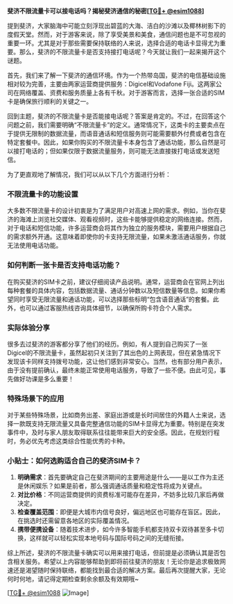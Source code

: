 **斐济不限流量卡可以接电话吗？揭秘斐济通信的秘密[[TG💪+ @esim1088](https://t.me/s/esim1088)]**

提到斐济，大家脑海中可能立刻浮现出碧蓝的大海、洁白的沙滩以及椰林树影下的度假天堂。然而，对于游客来说，除了享受美景和美食，通信问题也是不可忽视的重要一环。尤其是对于那些需要保持联络的人来说，选择合适的电话卡显得尤为重要。那么，斐济的不限流量卡是否支持接打电话呢？今天就让我们一起来揭开这个谜题。

首先，我们来了解一下斐济的通信环境。作为一个热带岛国，斐济的电信基础设施相对较为完善，主要由两家运营商提供服务：Digicel和Vodafone Fiji。这两家公司在网络覆盖、资费和服务质量上各有千秋。对于游客而言，选择一张合适的SIM卡是确保旅行顺利的关键之一。

回到主题，斐济的不限流量卡是否能接电话呢？答案是肯定的。不过，在回答这个问题之前，我们需要明确“不限流量卡”的定义。通常情况下，这类卡的主要卖点在于提供无限制的数据流量，而语音通话和短信服务则可能需要额外付费或者包含在特定套餐中。因此，如果你购买的不限流量卡本身包含了通话功能，那么自然是可以接打电话的；但如果仅限于数据流量服务，则可能无法直接拨打电话或发送短信。

为了更直观地了解情况，我们可以从以下几个方面进行分析：

### 不限流量卡的功能设置

大多数不限流量卡的设计初衷是为了满足用户对高速上网的需求。例如，当你在斐济的海滩上浏览社交媒体、观看视频时，这些卡能够提供稳定的网络连接。然而，对于电话和短信功能，许多运营商会将其作为独立的服务模块，需要用户根据自己的需求额外开通。这意味着即使你的卡支持无限流量，如果未激活通话服务，你就无法使用电话功能。

### 如何判断一张卡是否支持电话功能？

在购买斐济的SIM卡之前，建议仔细阅读产品说明。通常，运营商会在官网上列出每种套餐的具体内容，包括数据流量、通话分钟数以及短信数量等信息。如果你希望同时享受无限流量和通话功能，可以选择那些标明“包含语音通话”的套餐。此外，也可以通过客服热线咨询具体细节，以确保所购卡符合个人需求。

### 实际体验分享

很多去过斐济的游客都分享了他们的经历。例如，有人提到自己购买了一张Digicel的不限流量卡，虽然起初只关注到了其出色的上网表现，但在紧急情况下发现该卡同样支持拨号功能，这让他们感到非常安心。当然，也有部分用户表示，由于没有提前确认，最终未能正常使用电话服务，导致了一些不便。由此可见，事先做好功课是多么重要！

### 特殊场景下的应用

对于某些特殊场景，比如商务出差、家庭出游或是长时间居住的外籍人士来说，选择一款既支持无限流量又具备完整通信功能的SIM卡显得尤为重要。特别是在突发事件中，及时与家人朋友取得联系往往能带来巨大的安全感。因此，在规划行程时，务必优先考虑这类综合性能优秀的卡种。

### 小贴士：如何选购适合自己的斐济SIM卡？

1. **明确需求**：首先要确定自己在斐济期间的主要用途是什么——是以工作为主还是休闲娱乐？如果是前者，那么强调通话质量和稳定性将成为关键点。
2. **对比价格**：不同运营商提供的资费标准可能存在差异，不妨多比较几家后再做决定。
3. **检查覆盖范围**：即便是大城市内信号良好，偏远地区也可能存在盲区。因此，在挑选时还需留意各地区的实际覆盖情况。
4. **携带便携设备**：随着技术进步，如今许多智能手机都支持双卡双待甚至多卡切换，这样就可以轻松实现本地号码与国际号码之间的无缝衔接。

综上所述，斐济的不限流量卡确实可以用来接打电话，但前提是必须确认其是否包含相关服务。希望以上内容能够帮助到即将前往斐济的朋友！无论你是追求极致网速还是渴望随时保持联络，都能找到最合适的解决方案。最后再次提醒大家，无论何时何地，请记得定期检查剩余余额及有效期哦~

[[TG💪+ @esim1088](https://t.me/s/esim1088) ![Image](https://i.postimg.cc/4NQfJmqS/Snipaste-2025-05-13-00-14-12.png)]